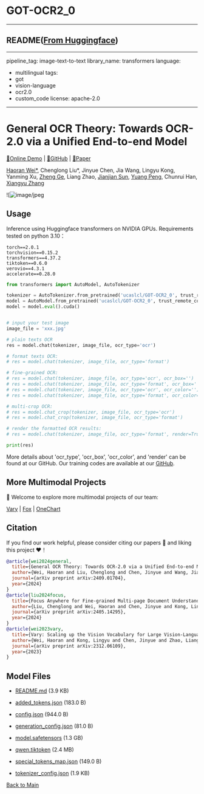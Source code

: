 
# GOT-OCR2_0
---


## README([From Huggingface](https://huggingface.co/stepfun-ai/GOT-OCR2_0))

---
pipeline_tag: image-text-to-text
library_name: transformers
language:
- multilingual
tags:
- got
- vision-language
- ocr2.0
- custom_code
license: apache-2.0
---

<h1>General OCR Theory: Towards OCR-2.0 via a Unified End-to-end Model
</h1>

[🔋Online Demo](https://huggingface.co/spaces/ucaslcl/GOT_online) | [🌟GitHub](https://github.com/Ucas-HaoranWei/GOT-OCR2.0/) | [📜Paper](https://arxiv.org/abs/2409.01704)</a> 


[Haoran Wei*](https://scholar.google.com/citations?user=J4naK0MAAAAJ&hl=en), Chenglong Liu*, Jinyue Chen, Jia Wang, Lingyu Kong, Yanming Xu,  [Zheng Ge](https://joker316701882.github.io/), Liang Zhao, [Jianjian Sun](https://scholar.google.com/citations?user=MVZrGkYAAAAJ&hl=en), [Yuang Peng](https://scholar.google.com.hk/citations?user=J0ko04IAAAAJ&hl=zh-CN&oi=ao), Chunrui Han, [Xiangyu Zhang](https://scholar.google.com/citations?user=yuB-cfoAAAAJ&hl=en)



![![image/jpeg](https://cdn-uploads.huggingface.co/production/uploads/6653eee7a2d7a882a805ab95/QCEFY-M_YG3Bp5fn1GQ8X.jpeg)



## Usage
Inference using Huggingface transformers on NVIDIA GPUs. Requirements tested on python 3.10：
```
torch==2.0.1
torchvision==0.15.2
transformers==4.37.2
tiktoken==0.6.0
verovio==4.3.1
accelerate==0.28.0
```


```python
from transformers import AutoModel, AutoTokenizer

tokenizer = AutoTokenizer.from_pretrained('ucaslcl/GOT-OCR2_0', trust_remote_code=True)
model = AutoModel.from_pretrained('ucaslcl/GOT-OCR2_0', trust_remote_code=True, low_cpu_mem_usage=True, device_map='cuda', use_safetensors=True, pad_token_id=tokenizer.eos_token_id)
model = model.eval().cuda()


# input your test image
image_file = 'xxx.jpg'

# plain texts OCR
res = model.chat(tokenizer, image_file, ocr_type='ocr')

# format texts OCR:
# res = model.chat(tokenizer, image_file, ocr_type='format')

# fine-grained OCR:
# res = model.chat(tokenizer, image_file, ocr_type='ocr', ocr_box='')
# res = model.chat(tokenizer, image_file, ocr_type='format', ocr_box='')
# res = model.chat(tokenizer, image_file, ocr_type='ocr', ocr_color='')
# res = model.chat(tokenizer, image_file, ocr_type='format', ocr_color='')

# multi-crop OCR:
# res = model.chat_crop(tokenizer, image_file, ocr_type='ocr')
# res = model.chat_crop(tokenizer, image_file, ocr_type='format')

# render the formatted OCR results:
# res = model.chat(tokenizer, image_file, ocr_type='format', render=True, save_render_file = './demo.html')

print(res)


```
More details about 'ocr_type', 'ocr_box', 'ocr_color', and 'render' can be found at our GitHub.
Our training codes are available at our [GitHub](https://github.com/Ucas-HaoranWei/GOT-OCR2.0/).



## More Multimodal Projects

👏 Welcome to explore more multimodal projects of our team:

[Vary](https://github.com/Ucas-HaoranWei/Vary) | [Fox](https://github.com/ucaslcl/Fox) | [OneChart](https://github.com/LingyvKong/OneChart)

## Citation

If you find our work helpful, please consider citing our papers 📝 and liking this project ❤️！

```bib
@article{wei2024general,
  title={General OCR Theory: Towards OCR-2.0 via a Unified End-to-end Model},
  author={Wei, Haoran and Liu, Chenglong and Chen, Jinyue and Wang, Jia and Kong, Lingyu and Xu, Yanming and Ge, Zheng and Zhao, Liang and Sun, Jianjian and Peng, Yuang and others},
  journal={arXiv preprint arXiv:2409.01704},
  year={2024}
}
@article{liu2024focus,
  title={Focus Anywhere for Fine-grained Multi-page Document Understanding},
  author={Liu, Chenglong and Wei, Haoran and Chen, Jinyue and Kong, Lingyu and Ge, Zheng and Zhu, Zining and Zhao, Liang and Sun, Jianjian and Han, Chunrui and Zhang, Xiangyu},
  journal={arXiv preprint arXiv:2405.14295},
  year={2024}
}
@article{wei2023vary,
  title={Vary: Scaling up the Vision Vocabulary for Large Vision-Language Models},
  author={Wei, Haoran and Kong, Lingyu and Chen, Jinyue and Zhao, Liang and Ge, Zheng and Yang, Jinrong and Sun, Jianjian and Han, Chunrui and Zhang, Xiangyu},
  journal={arXiv preprint arXiv:2312.06109},
  year={2023}
}
```



## Model Files

- [README.md](https://paddlenlp.bj.bcebos.com/models/community/stepfun-ai/GOT-OCR2_0/README.md) (3.9 KB)

- [added_tokens.json](https://paddlenlp.bj.bcebos.com/models/community/stepfun-ai/GOT-OCR2_0/added_tokens.json) (183.0 B)

- [config.json](https://paddlenlp.bj.bcebos.com/models/community/stepfun-ai/GOT-OCR2_0/config.json) (944.0 B)

- [generation_config.json](https://paddlenlp.bj.bcebos.com/models/community/stepfun-ai/GOT-OCR2_0/generation_config.json) (81.0 B)

- [model.safetensors](https://paddlenlp.bj.bcebos.com/models/community/stepfun-ai/GOT-OCR2_0/model.safetensors) (1.3 GB)

- [qwen.tiktoken](https://paddlenlp.bj.bcebos.com/models/community/stepfun-ai/GOT-OCR2_0/qwen.tiktoken) (2.4 MB)

- [special_tokens_map.json](https://paddlenlp.bj.bcebos.com/models/community/stepfun-ai/GOT-OCR2_0/special_tokens_map.json) (149.0 B)

- [tokenizer_config.json](https://paddlenlp.bj.bcebos.com/models/community/stepfun-ai/GOT-OCR2_0/tokenizer_config.json) (1.9 KB)


[Back to Main](../../)
